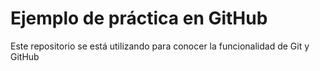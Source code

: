 # Ejemplo de práctica en GitHub

Este repositorio se está utilizando para conocer la funcionalidad de Git y GitHub
